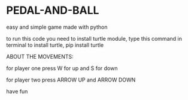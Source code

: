 # PEDAL-AND-BALL
easy and simple game made with python 


to run this code you need to install turtle module, type this command in terminal to install turtle,
pip install turtle

ABOUT THE MOVEMENTS:

for player one press W for up and S for down

for player two press ARROW UP and ARROW DOWN

have fun

